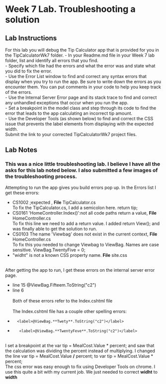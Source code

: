 <h1>Week 7  Lab.  Troubleshooting a solution</h1>
<h2>Lab Instructions</h2>
For this lab you will debug the Tip Calculator app that is provided for you in the TipCalculatorWk7 folder. 
- In your Readme.md file in your Week 7 lab folder, list and identify all errors that you find. <br>
- Specify which file had the errors and what the error was and state what you did to fix the error.<br>
- Use the Error List window to find and correct any syntax errors that display when you try to run the app. Be sure to write down the errors as you encounter them. You can put comments in your code to help you keep track of the errors.<br>
- Use the Internal Server Error page and its stack trace to find and correct any unhandled exceptions that occur when you run the app.<br>
- Set a breakpoint in the model class and step through its code to find the error that leads to the app calculating an incorrect tip amount.<br>
- Use the Developer Tools (as shown below) to find and correct the CSS issue that prevents the label elements from displaying with the expected width.<br>
Submit the link to your corrected TipCalculatorWk7 project files.<br>
<h2>Lab Notes</h2>
<h3>This was a nice little troubleshooting lab. I believe I have all the asks for this lab noted below.  I also submitted a few images of the troubleshooting process.</h3>

Attempting to run the app gives you build errors pop up.  In the Errors list I get these errors:

- CS1002 ;expected , **File** TipCalculator.cs
<br>To fix the TipCalculator.cs, I add a semicolon here.  return tip; <br>
- CS0161 'HomeController.Index()':not all code paths return a value, **File** HomeController.cs
<br>To fix this line we need to add a return value.  I added return View(); and was finally able to get the solution to run.
- CS0103 The name 'Viewbag' does not exist in the current context,   **File** HomeController.cs
<br>To fix this you needed to change Viewbag to ViewBag.  Names are case sensitive. ViewBag.TwentyFive = 0;<br>
- "widht" is not a known CSS property name. **File** site.css

<br>After getting the app to run, I get these errors on the internal server error page.
- line 15 <lable>@ViewBag.Fifteem.ToString("c2")</label>
- line 6  <div asp-validation-summary="All"></div>
<br>Both of these errors refer to the Index.cshtml file</br>
<br>The Index.cshtml file has a couple other spelling errors:
-       <label>@ViewBag.**Twety**.ToString("c2")</label>  
-        <label>@ViewBag.**TwentyFeve**.ToString("c2")</label> 

<br>I set a breakpoint at the var tip = MealCost.Value * percent; and saw that the calculation was dividing the percent instead of multiplying.  I changed the line var tip = MealCost.Value **/** percent; to var tip = MealCost.Value * percent;
<br>The css error was easy enough to fix using Developer Tools on chrome.  I use this quite a bit with my current job.  We just needed to correct **widht** to **width**
